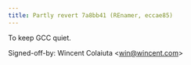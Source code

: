 ```yaml
---
title: Partly revert 7a8bb41 (REnamer, eccae85)
---
```


To keep GCC quiet.

Signed-off-by: Wincent Colaiuta &lt;win@wincent.com&gt;
